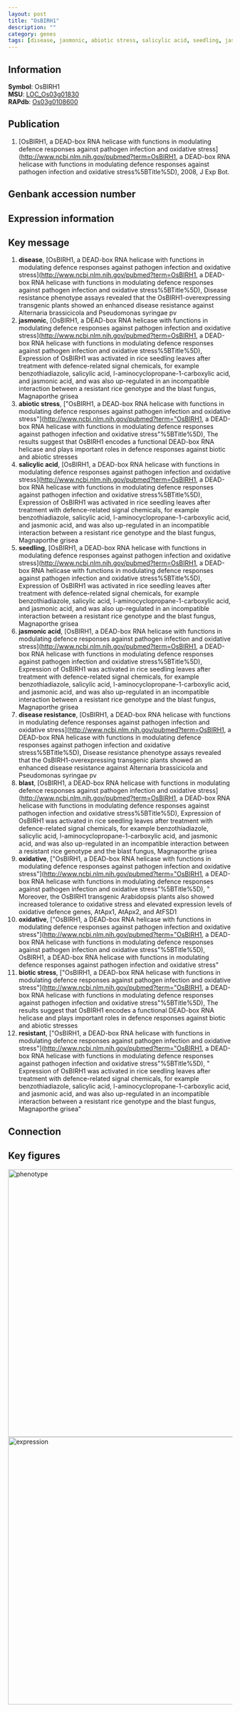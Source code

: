 ```yaml
---
layout: post
title: "OsBIRH1"
description: ""
category: genes
tags: [disease, jasmonic, abiotic stress, salicylic acid, seedling, jasmonic acid, disease resistance, blast, oxidative, biotic stress, resistant, Gene]
---
```


## Information
__Symbol__: OsBIRH1  
__MSU__: [LOC_Os03g01830](http://rice.plantbiology.msu.edu/cgi-bin/ORF_infopage.cgi?orf=LOC_Os03g01830)  
__RAPdb__: [Os03g0108600](http://rapdb.dna.affrc.go.jp/viewer/gbrowse_details/irgsp1?name=Os03g0108600)  

## Publication
1. [OsBIRH1, a DEAD-box RNA helicase with functions in modulating defence responses against pathogen infection and oxidative stress](http://www.ncbi.nlm.nih.gov/pubmed?term=OsBIRH1, a DEAD-box RNA helicase with functions in modulating defence responses against pathogen infection and oxidative stress%5BTitle%5D), 2008, J Exp Bot.

## Genbank accession number

## Expression information

## Key message
1. __disease__, [OsBIRH1, a DEAD-box RNA helicase with functions in modulating defence responses against pathogen infection and oxidative stress](http://www.ncbi.nlm.nih.gov/pubmed?term=OsBIRH1, a DEAD-box RNA helicase with functions in modulating defence responses against pathogen infection and oxidative stress%5BTitle%5D),  Disease resistance phenotype assays revealed that the OsBIRH1-overexpressing transgenic plants showed an enhanced disease resistance against Alternaria brassicicola and Pseudomonas syringae pv
2. __jasmonic__, [OsBIRH1, a DEAD-box RNA helicase with functions in modulating defence responses against pathogen infection and oxidative stress](http://www.ncbi.nlm.nih.gov/pubmed?term=OsBIRH1, a DEAD-box RNA helicase with functions in modulating defence responses against pathogen infection and oxidative stress%5BTitle%5D),  Expression of OsBIRH1 was activated in rice seedling leaves after treatment with defence-related signal chemicals, for example benzothiadiazole, salicylic acid, l-aminocyclopropane-1-carboxylic acid, and jasmonic acid, and was also up-regulated in an incompatible interaction between a resistant rice genotype and the blast fungus, Magnaporthe grisea
3. __abiotic stress__, ["OsBIRH1, a DEAD-box RNA helicase with functions in modulating defence responses against pathogen infection and oxidative stress"](http://www.ncbi.nlm.nih.gov/pubmed?term="OsBIRH1, a DEAD-box RNA helicase with functions in modulating defence responses against pathogen infection and oxidative stress"%5BTitle%5D),  The results suggest that OsBIRH1 encodes a functional DEAD-box RNA helicase and plays important roles in defence responses against biotic and abiotic stresses
4. __salicylic acid__, [OsBIRH1, a DEAD-box RNA helicase with functions in modulating defence responses against pathogen infection and oxidative stress](http://www.ncbi.nlm.nih.gov/pubmed?term=OsBIRH1, a DEAD-box RNA helicase with functions in modulating defence responses against pathogen infection and oxidative stress%5BTitle%5D),  Expression of OsBIRH1 was activated in rice seedling leaves after treatment with defence-related signal chemicals, for example benzothiadiazole, salicylic acid, l-aminocyclopropane-1-carboxylic acid, and jasmonic acid, and was also up-regulated in an incompatible interaction between a resistant rice genotype and the blast fungus, Magnaporthe grisea
5. __seedling__, [OsBIRH1, a DEAD-box RNA helicase with functions in modulating defence responses against pathogen infection and oxidative stress](http://www.ncbi.nlm.nih.gov/pubmed?term=OsBIRH1, a DEAD-box RNA helicase with functions in modulating defence responses against pathogen infection and oxidative stress%5BTitle%5D),  Expression of OsBIRH1 was activated in rice seedling leaves after treatment with defence-related signal chemicals, for example benzothiadiazole, salicylic acid, l-aminocyclopropane-1-carboxylic acid, and jasmonic acid, and was also up-regulated in an incompatible interaction between a resistant rice genotype and the blast fungus, Magnaporthe grisea
6. __jasmonic acid__, [OsBIRH1, a DEAD-box RNA helicase with functions in modulating defence responses against pathogen infection and oxidative stress](http://www.ncbi.nlm.nih.gov/pubmed?term=OsBIRH1, a DEAD-box RNA helicase with functions in modulating defence responses against pathogen infection and oxidative stress%5BTitle%5D),  Expression of OsBIRH1 was activated in rice seedling leaves after treatment with defence-related signal chemicals, for example benzothiadiazole, salicylic acid, l-aminocyclopropane-1-carboxylic acid, and jasmonic acid, and was also up-regulated in an incompatible interaction between a resistant rice genotype and the blast fungus, Magnaporthe grisea
7. __disease resistance__, [OsBIRH1, a DEAD-box RNA helicase with functions in modulating defence responses against pathogen infection and oxidative stress](http://www.ncbi.nlm.nih.gov/pubmed?term=OsBIRH1, a DEAD-box RNA helicase with functions in modulating defence responses against pathogen infection and oxidative stress%5BTitle%5D),  Disease resistance phenotype assays revealed that the OsBIRH1-overexpressing transgenic plants showed an enhanced disease resistance against Alternaria brassicicola and Pseudomonas syringae pv
8. __blast__, [OsBIRH1, a DEAD-box RNA helicase with functions in modulating defence responses against pathogen infection and oxidative stress](http://www.ncbi.nlm.nih.gov/pubmed?term=OsBIRH1, a DEAD-box RNA helicase with functions in modulating defence responses against pathogen infection and oxidative stress%5BTitle%5D),  Expression of OsBIRH1 was activated in rice seedling leaves after treatment with defence-related signal chemicals, for example benzothiadiazole, salicylic acid, l-aminocyclopropane-1-carboxylic acid, and jasmonic acid, and was also up-regulated in an incompatible interaction between a resistant rice genotype and the blast fungus, Magnaporthe grisea
9. __oxidative__, ["OsBIRH1, a DEAD-box RNA helicase with functions in modulating defence responses against pathogen infection and oxidative stress"](http://www.ncbi.nlm.nih.gov/pubmed?term="OsBIRH1, a DEAD-box RNA helicase with functions in modulating defence responses against pathogen infection and oxidative stress"%5BTitle%5D), " Moreover, the OsBIRH1 transgenic Arabidopsis plants also showed increased tolerance to oxidative stress and elevated expression levels of oxidative defence genes, AtApx1, AtApx2, and AtFSD1
10. __oxidative__, ["OsBIRH1, a DEAD-box RNA helicase with functions in modulating defence responses against pathogen infection and oxidative stress"](http://www.ncbi.nlm.nih.gov/pubmed?term="OsBIRH1, a DEAD-box RNA helicase with functions in modulating defence responses against pathogen infection and oxidative stress"%5BTitle%5D), OsBIRH1, a DEAD-box RNA helicase with functions in modulating defence responses against pathogen infection and oxidative stress"
11. __biotic stress__, ["OsBIRH1, a DEAD-box RNA helicase with functions in modulating defence responses against pathogen infection and oxidative stress"](http://www.ncbi.nlm.nih.gov/pubmed?term="OsBIRH1, a DEAD-box RNA helicase with functions in modulating defence responses against pathogen infection and oxidative stress"%5BTitle%5D),  The results suggest that OsBIRH1 encodes a functional DEAD-box RNA helicase and plays important roles in defence responses against biotic and abiotic stresses
12. __resistant__, ["OsBIRH1, a DEAD-box RNA helicase with functions in modulating defence responses against pathogen infection and oxidative stress"](http://www.ncbi.nlm.nih.gov/pubmed?term="OsBIRH1, a DEAD-box RNA helicase with functions in modulating defence responses against pathogen infection and oxidative stress"%5BTitle%5D), " Expression of OsBIRH1 was activated in rice seedling leaves after treatment with defence-related signal chemicals, for example benzothiadiazole, salicylic acid, l-aminocyclopropane-1-carboxylic acid, and jasmonic acid, and was also up-regulated in an incompatible interaction between a resistant rice genotype and the blast fungus, Magnaporthe grisea"

## Connection

## Key figures
<img src="http://ricencode.github.io/images/OsBIRH1.pheno.png" alt="phenotype"  style="width: 600px;"/>

<img src="http://ricencode.github.io/images/OsBIRH1.exp.png" alt="expression"  style="width: 600px;"/>



